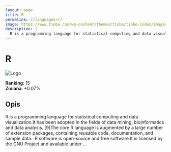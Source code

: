 ```yaml
---
layout: page
title: R
permalink: //languages/r/
image: https://www.tiobe.com/wp-content/themes/tiobe/tiobe-index/images/R.png
description: |
  R is a programming language for statistical computing and data visualization.It has been adopted in the fields of data mining, bioinformatics and data analysis. [9]The core R language is augmented by a large number of extension packages, containing reusable code, documentation, and sample data.. R software is open-source and free software.It is licensed by the GNU Project and available under ...
---
```


# R

![Logo](https://www.tiobe.com/wp-content/themes/tiobe/tiobe-index/images/R.png)

**Ranking**: 15  
**Zmiana**: +0.07%    

## Opis

R is a programming language for statistical computing and data visualization.It has been adopted in the fields of data mining, bioinformatics and data analysis. [9]The core R language is augmented by a large number of extension packages, containing reusable code, documentation, and sample data.. R software is open-source and free software.It is licensed by the GNU Project and available under ...
